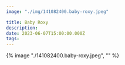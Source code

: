 ```yaml
---
image: "./img/141082400.baby-roxy.jpeg"

title: Baby Roxy
description: 
date: 2023-06-07T15:00:00.000Z
tags: 
---
```

{% image "./141082400.baby-roxy.jpeg", "" %}